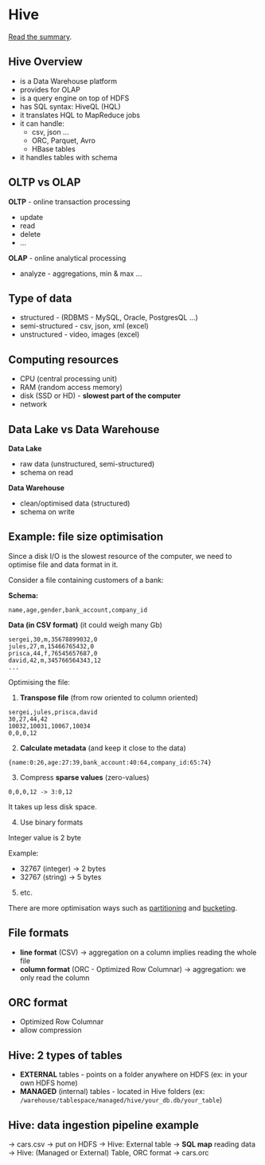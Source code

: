 
# Hive

[Read the summary](./recap.md).

## Hive Overview

- is a Data Warehouse platform
- provides for OLAP
- is a query engine on top of HDFS
- has SQL syntax: HiveQL (HQL)
- it translates HQL to MapReduce jobs
- it can handle:
  - csv, json ...
  - ORC, Parquet, Avro
  - HBase tables
- it handles tables with schema

## OLTP vs OLAP

**OLTP** - online transaction processing

- update
- read
- delete
- ...

**OLAP** - online analytical processing

- analyze - aggregations, min & max ...

## Type of data

- structured - (RDBMS - MySQL, Oracle, PostgresQL ...)
- semi-structured - csv, json, xml (excel)
- unstructured - video, images (excel)

## Computing resources 

- CPU (central processing unit)
- RAM (random access memory)
- disk (SSD or HD) - **slowest part of the computer**
- network

## Data Lake vs Data Warehouse

**Data Lake**
- raw data (unstructured, semi-structured)
- schema on read

**Data Warehouse**
- clean/optimised data (structured)
- schema on write

## Example: file size optimisation

Since a disk I/O is the slowest resource of the computer, we need to optimise file and data format in it. 

Consider a file containing customers of a bank:

**Schema:**

```
name,age,gender,bank_account,company_id
```

**Data (in CSV format)** (it could weigh many Gb)

```
sergei,30,m,35678899032,0
jules,27,m,15466765432,0
prisca,44,f,76545657687,0
david,42,m,345766564343,12
...
```

Optimising the file:

1. **Transpose file** (from row oriented to column oriented)

```
sergei,jules,prisca,david
30,27,44,42
10032,10031,10067,10034
0,0,0,12
```
  
2. **Calculate metadata** (and keep it close to the data)

```
{name:0:26,age:27:39,bank_account:40:64,company_id:65:74}
```

3. Compress **sparse values** (zero-values)

```
0,0,0,12 -> 3:0,12
```

It takes up less disk space.

4. Use binary formats

Integer value is 2 byte

Example:

- 32767 (integer) -> 2 bytes
- 32767 (string) -> 5 bytes

5. etc.

There are more optimisation ways such as [partitioning](https://data-flair.training/blogs/apache-hive-partitions/) and [bucketing](https://data-flair.training/blogs/bucketing-in-hive/).

## File formats

- **line format** (CSV) -> aggregation on a column implies reading the whole file
- **column format** (ORC - Optimized Row Columnar) -> aggregation: we only read the column

## ORC format

- Optimized Row Columnar
- allow compression

## Hive: 2 types of tables

- **EXTERNAL** tables - points on a folder anywhere on HDFS (ex: in your own HDFS home)
- **MANAGED** (internal) tables - located in Hive folders (ex: `/warehouse/tablespace/managed/hive/your_db.db/your_table`)

## Hive: data ingestion pipeline example

-> cars.csv
-> put on HDFS
-> Hive: External table
-> **SQL map** reading data
-> Hive: (Managed or External) Table, ORC format
-> cars.orc
